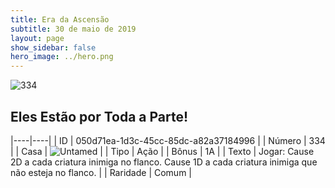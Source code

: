 ```yaml
---
title: Era da Ascensão
subtitle: 30 de maio de 2019
layout: page
show_sidebar: false
hero_image: ../hero.png
---
```


![334](https://cdn.keyforgegame.com/media/card_front/pt/435_334_P4Q732V6FJQV_pt.png)

## Eles Estão por Toda a Parte!

|----|----|
| ID | 050d71ea-1d3c-45cc-85dc-a82a37184996 |
| Número | 334 |
| Casa | ![Untamed](https://archonarcana.com/images/thumb/b/bd/Untamed.png/22px-Untamed.png "Indomados") |
| Tipo | Ação |
| Bônus | 1A |
| Texto | Jogar: Cause 2D a cada criatura inimiga no flanco. Cause 1D a cada criatura inimiga que não esteja no flanco. |
| Raridade | Comum |
